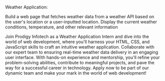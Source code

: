 Weather Application: 

Build a web page that fetches weather data from a weather API based on the user's location or a user-inputted location. Display the current weather conditions, temperature, and other relevant information


Join Prodigy Infotech as a Weather Application Intern and dive into the world of web development, where you'll harness your HTML, CSS, and JavaScript skills to craft an intuitive weather application. Collaborate with our expert team to ensuring real-time weather data delivery in an engaging user interface. With hands-on experience and mentorship, you'll refine your problem-solving abilities, contribute to meaningful projects, and pave the way for a successful career in technology. Apply now to be part of our dynamic team and make your mark in the world of web development!
